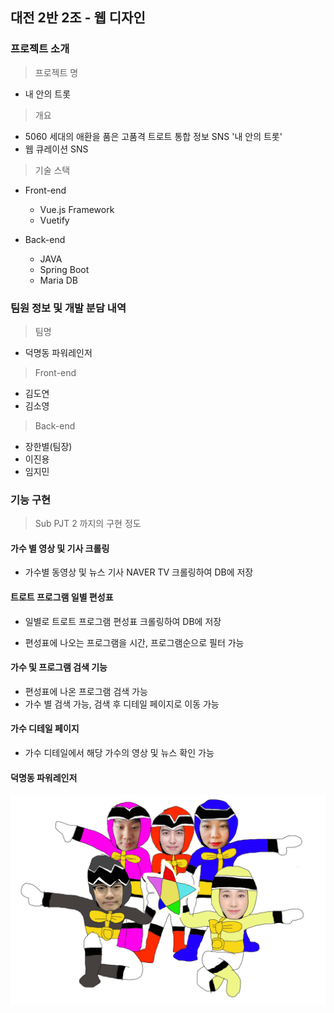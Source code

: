 ## 대전 2반 2조 - 웹 디자인

### 프로젝트 소개

> 프로젝트 명

- 내 안의 트롯

> 개요

- 5060 세대의 애환을 품은 고품격 트로트 통합 정보 SNS '내 안의 트롯'
- 웹 큐레이션 SNS

> 기술 스택

- Front-end
  - Vue.js Framework
  - Vuetify

- Back-end
  - JAVA 
  - Spring Boot
  - Maria DB



### 팀원 정보 및 개발 분담 내역

> 팀명

- 덕명동 파워레인저

> Front-end

- 김도연
- 김소영

>  Back-end

- 장한별(팀장)
- 이진용
- 임지민



### 기능 구현

> Sub PJT 2 까지의 구현 정도

#### 가수 별 영상 및 기사 크롤링

- 가수별 동영상 및 뉴스 기사 NAVER TV 크롤링하여 DB에 저장

  

#### 트로트 프로그램 일별 편성표

- 일별로 트로트 프로그램 편성표 크롤링하여 DB에 저장

- 편성표에 나오는 프로그램을 시간, 프로그램순으로 필터 가능

  

#### 가수 및 프로그램 검색 기능

- 편성표에 나온 프로그램 검색 가능
- 가수 별 검색 가능, 검색 후 디테일 페이지로 이동 가능



#### 가수 디테일 페이지

- 가수 디테일에서 해당 가수의 영상 및 뉴스 확인 가능


#### 덕명동 파워레인저  

![덕명동 파워레인저의 힘을 보여줄겠다](./S(owo)Z/dmp.png)